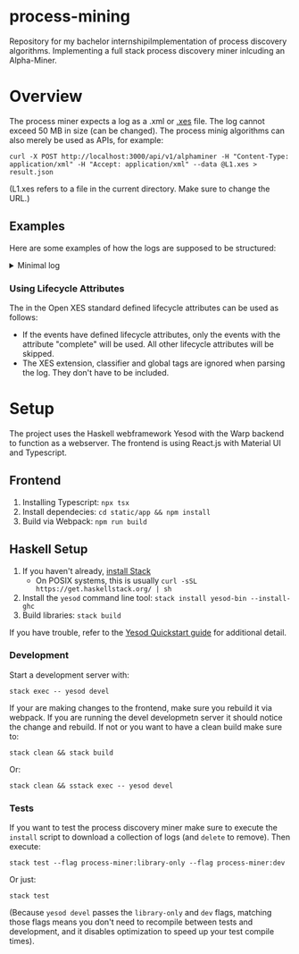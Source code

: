 # process-mining

Repository for my bachelor internshipiImplementation of process discovery algorithms. Implementing a full stack process discovery miner inlcuding an Alpha-Miner.

# Overview

The process miner expects a log as a .xml or [.xes](https://www.xes-standard.org/openxes/start) file. The log cannot exceed 50 MB in size (can be changed). The process minig algorithms can also merely be used as APIs, for example:

```
curl -X POST http://localhost:3000/api/v1/alphaminer -H "Content-Type: application/xml" -H "Accept: application/xml" --data @L1.xes > result.json
```
(L1.xes refers to a file in the current directory. Make sure to change the URL.)

## Examples

Here are some examples of how the logs are supposed to be structured:
<p>
<details>
<summary>Minimal log</summary>

A log can have multiple traces and each trace can have multiple events (but each at least one).

```
 <?xml version="1.0" encoding="UTF-8" ?>
<log xes.version="1.0" xes.features="nested-attributes" openxes.version="1.0RC7" xmlns="http://www.xes-standard.org/">
    <trace>
        <string key="concept:name" value="Case0"/>
        <event>
			<string key="concept:name" value="a"/> 
        </event>
        <event>
			<string key="concept:name" value="b"/>
        </event>
        <event>
			<string key="concept:name" value="c"/>
        </event>
    </trace>
</log>
```

</details>
</p>

### Using Lifecycle Attributes

The in the Open XES standard defined lifecycle attributes can be used as follows:
- If the events have defined lifecycle attributes, only the events with the attribute "complete" will be used. All other lifecycle attributes will be skipped.
- The XES extension, classifier and global tags are ignored when parsing the log. They don't have to be included.

# Setup

The project uses the Haskell webframework Yesod with the Warp backend to function as a webserver. The frontend is using React.js with Material UI and Typescript.

## Frontend

1. Installing Typescript: `npx tsx`
2. Install dependecies: `cd static/app && npm install`
3. Build via Webpack: `npm run build`

## Haskell Setup

1. If you haven't already, [install Stack](https://haskell-lang.org/get-started)
	* On POSIX systems, this is usually `curl -sSL https://get.haskellstack.org/ | sh`
2. Install the `yesod` command line tool: `stack install yesod-bin --install-ghc`
3. Build libraries: `stack build`

If you have trouble, refer to the [Yesod Quickstart guide](https://www.yesodweb.com/page/quickstart) for additional detail.



### Development

Start a development server with:

```
stack exec -- yesod devel
```

If your are making changes to the frontend, make sure you rebuild it via webpack. If you are running the devel developmetn server it should notice the change and rebuild. If not or you want to have a clean build make sure to:
```
stack clean && stack build
```
Or:
```
stack clean && sstack exec -- yesod devel
```

### Tests

If you want to test the process discovery miner make sure to execute the `install` script to download a collection of logs (and `delete` to remove). Then execute:

```
stack test --flag process-miner:library-only --flag process-miner:dev
```
Or just:
```
stack test
```

(Because `yesod devel` passes the `library-only` and `dev` flags, matching those flags means you don't need to recompile between tests and development, and it disables optimization to speed up your test compile times).

